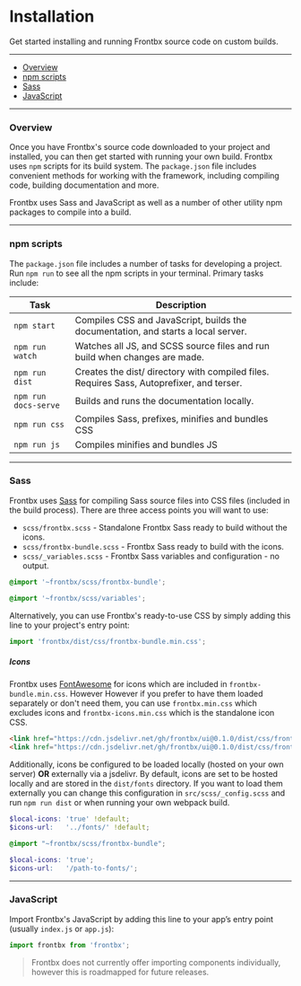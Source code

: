 # Installation

Get started installing and running Frontbx source code on custom builds.


---

*	[Overview](#overview)
*	[npm scripts](#npm-scripts)
*	[Sass](#sass)
*	[JavaScript](#javascript)

---


### Overview

Once you have Frontbx's source code downloaded to your project and installed, you can then get started with running your own build. Frontbx uses `npm` scripts for its build system. The `package.json` file includes convenient methods for working with the framework, including compiling code, building documentation and more.

Frontbx uses Sass and JavaScript as well as a number of other utility npm packages to compile into a build.

---

### npm scripts

The `package.json` file includes a number of tasks for developing a project. Run `npm run` to see all the npm scripts in your terminal. Primary tasks include:

| Task                 | Description                                                                               |
|----------------------|-------------------------------------------------------------------------------------------|
| `npm start`          | Compiles CSS and JavaScript, builds the documentation, and starts a local server.         |
| `npm run watch`      | Watches all JS, and SCSS source files and run build when changes are made.                |
| `npm run dist`       | Creates the dist/ directory with compiled files. Requires Sass, Autoprefixer, and terser. |
| `npm run docs-serve` | Builds and runs the documentation locally.                                                |
| `npm run css`        | Compiles Sass, prefixes, minifies and bundles CSS                                         |
| `npm run js`         | Compiles minifies and bundles JS                                                          |

---

### Sass

Frontbx uses [Sass](https://sass-lang.com/) for compiling Sass source files into CSS files (included in the build process). There are three access points you will want to use:

*	`scss/frontbx.scss` - Standalone Frontbx Sass ready to build without the icons.
*	`scss/frontbx-bundle.scss` - Frontbx Sass ready to build with the icons.
*	`scss/_variables.scss` - Frontbx Sass variables and configuration - no output.

```scss
@import '~frontbx/scss/frontbx-bundle';
```

```scss
@import '~frontbx/scss/variables';
```

Alternatively, you can use Frontbx's ready-to-use CSS by simply adding this line to your project's entry point:

```JavaScript
import 'frontbx/dist/css/frontbx-bundle.min.css';
```

##### Icons

Frontbx uses [FontAwesome](https://fontawesome.com/) for icons which are included in `frontbx-bundle.min.css`. However However if you prefer to have them loaded separately or don't need them, you can use `frontbx.min.css` which excludes icons and `frontbx-icons.min.css` which is the standalone icon CSS.

```html
<link href="https://cdn.jsdelivr.net/gh/frontbx/ui@0.1.0/dist/css/frontbx.min.css" rel="stylesheet" crossorigin="anonymous">
<link href="https://cdn.jsdelivr.net/gh/frontbx/ui@0.1.0/dist/css/frontbx-icons.min.css" rel="stylesheet" crossorigin="anonymous">
```

Additionally, icons be configured to be loaded locally (hosted on your own server) **OR** externally via a jsdelivr. By default, icons are set to be hosted locally and are stored in the `dist/fonts` directory. If you want to load them externally you can change this configuration in `src/scss/_config.scss` and run `npm run dist` or when running your own webpack build.

```scss
$local-icons: 'true' !default;
$icons-url:   '../fonts/' !default;
```

```scss
@import "~frontbx/scss/frontbx-bundle";

$local-icons: 'true';
$icons-url:   '/path-to-fonts/';
```


---

### JavaScript

Import Frontbx's JavaScript by adding this line to your app’s entry point (usually `index.js` or `app.js`):

```JavaScript
import frontbx from 'frontbx';
```

> Frontbx does not currently offer importing components individually, however this is roadmapped for future releases.


